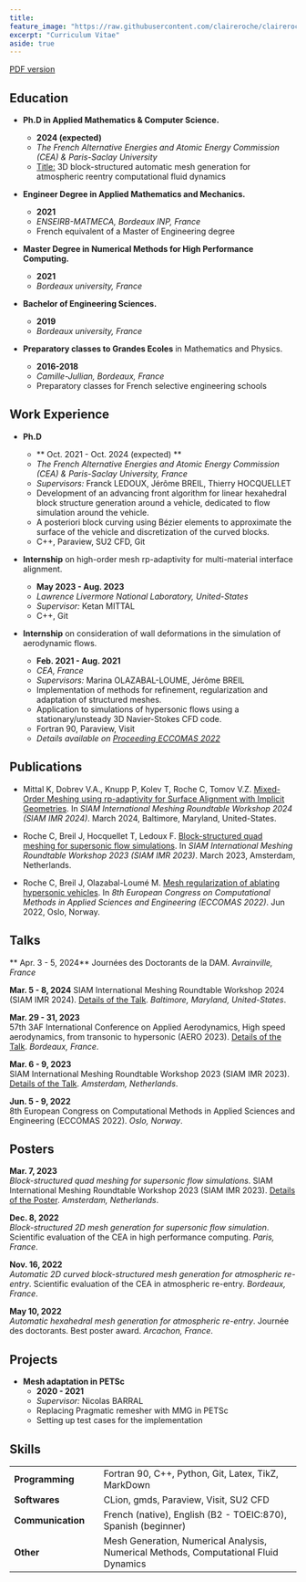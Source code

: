 ```yaml
---
title: 
feature_image: "https://raw.githubusercontent.com/claireroche/claireroche.github.io/main/images/clover.png"
excerpt: "Curriculum Vitae"
aside: true
---
```


<center> </center>

[PDF version](https://raw.githubusercontent.com/claireroche/claireroche.github.io/7b5e3c58ff685c81888756da4780ad3d6fa45248/assets/ROCHE_Resume.pdf)

## Education

* **Ph.D in Applied Mathematics & Computer Science.** 
  * **2024 (expected)**
  * _The French Alternative Energies and Atomic Energy Commission (CEA) & Paris-Saclay University_  
  * <u>Title:</u> 3D block-structured automatic mesh generation for atmospheric reentry computational fluid dynamics
  

* **Engineer Degree in Applied Mathematics and Mechanics.**
  * **2021**  
  * _ENSEIRB-MATMECA, Bordeaux INP, France_  
  * French equivalent of a Master of Engineering degree


* **Master Degree in Numerical Methods for High Performance Computing.** 
  * **2021**  
  * _Bordeaux university, France_  


* **Bachelor of Engineering Sciences.** 
  * **2019**  
  * _Bordeaux university, France_  


* **Preparatory classes to Grandes Ecoles** in Mathematics and Physics.  
  * **2016-2018**  
  * _Camille-Jullian, Bordeaux, France_
  * Preparatory classes for French selective engineering schools

## Work Experience

* **Ph.D**
  * ** Oct. 2021 - Oct. 2024 (expected) **
  * _The French Alternative Energies and Atomic Energy Commission (CEA) & Paris-Saclay University, France_
  * _Supervisors:_ Franck LEDOUX, Jérôme BREIL, Thierry HOCQUELLET
  * Development of an advancing front algorithm for linear hexahedral block structure generation around a vehicle, dedicated to flow simulation around the vehicle.
  * A posteriori block curving using Bézier elements to approximate the surface of the vehicle and discretization of the curved blocks.
  * C++, Paraview, SU2 CFD, Git


* **Internship** on high-order mesh rp-adaptivity for multi-material interface alignment.
  * **May 2023 - Aug. 2023**
  * _Lawrence Livermore National Laboratory, United-States_
  * _Supervisor:_ Ketan MITTAL
  * C++, Git
  
  
* **Internship** on consideration of wall deformations in the simulation of aerodynamic flows.
  * **Feb. 2021 - Aug. 2021**
  * _CEA, France_
  * _Supervisors:_ Marina OLAZABAL-LOUME, Jérôme BREIL
  * Implementation of methods for refinement, regularization and adaptation of structured meshes. 
  * Application to simulations of hypersonic flows using a stationary/unsteady 3D Navier-Stokes CFD code.
  * Fortran 90, Paraview, Visit
  * _Details available on [Proceeding ECCOMAS 2022](https://claireroche.github.io/conference%20proceeding/2022/11/24/eccomas-proceeding/)_


## Publications

* Mittal K, Dobrev V.A., Knupp P, Kolev T, Roche C, Tomov V.Z. [Mixed-Order Meshing using rp-adaptivity for Surface Alignment with Implicit Geometries](https://claireroche.github.io/paper/2024/03/07/paper-imr/). In _SIAM International Meshing Roundtable Workshop 2024 (SIAM IMR 2024)_. March 2024, Baltimore, Maryland, United-States. 

* Roche C, Breil J, Hocquellet T, Ledoux F. [Block-structured quad meshing for supersonic flow simulations](https://claireroche.github.io/paper/2023/03/08/paper-imr/). In _SIAM International Meshing Roundtable Workshop 2023 (SIAM IMR 2023)_. March 2023, Amsterdam, Netherlands.  


* Roche C, Breil J, Olazabal-Loumé M. [Mesh regularization of ablating hypersonic vehicles](https://claireroche.github.io/conference%20proceeding/2022/11/24/eccomas-proceeding/). In _8th European
  Congress on Computational Methods in Applied Sciences and Engineering (ECCOMAS 2022)_. Jun 2022,
  Oslo, Norway.

## Talks

** Apr. 3 - 5, 2024**
Journées des Doctorants de la DAM. _Avrainville, France_

**Mar. 5 - 8, 2024**
SIAM International Meshing Roundtable Workshop 2024 (SIAM IMR 2024). [Details of the Talk](https://claireroche.github.io/research%20note/talk/2024/03/07/research-note-imr/). _Baltimore, Maryland, United-States_.

**Mar. 29 - 31, 2023**   
57th 3AF International Conference on Applied Aerodynamics, High speed aerodynamics, from transonic to hypersonic (AERO 2023). [Details of the Talk](https://claireroche.github.io/talk/2023/03/29/talk-3af/). _Bordeaux, France_.

**Mar. 6 - 9, 2023**  
SIAM International Meshing Roundtable Workshop 2023 (SIAM IMR 2023). [Details of the Talk](https://claireroche.github.io/talk/2023/03/08/talk-imr/). _Amsterdam, Netherlands_.

**Jun. 5 - 9, 2022**  
8th European Congress on Computational Methods in Applied Sciences and Engineering (ECCOMAS 2022). _Oslo, Norway_.


## Posters

**Mar. 7, 2023**  
_Block-structured quad meshing for supersonic flow simulations_. SIAM International Meshing Roundtable Workshop 2023 (SIAM IMR 2023). [Details of the Poster](https://claireroche.github.io/poster/2023/03/07/poster-imr/). _Amsterdam, Netherlands_.

**Dec. 8, 2022**  
_Block-structured 2D mesh generation for supersonic flow simulation_. Scientific evaluation of the CEA in high performance computing. _Paris, France_.

**Nov. 16, 2022**  
_Automatic 2D curved block-structured mesh generation for atmospheric re-entry_. Scientific evaluation of the CEA in atmospheric re-entry. _Bordeaux, France_.

**May 10, 2022**  
_Automatic hexahedral mesh generation for atmospheric re-entry_. Journée des doctorants. Best
poster award. _Arcachon, France_.


## Projects

* **Mesh adaptation in PETSc**
  * **2020 - 2021**
  * _Supervisor:_ Nicolas BARRAL
  * Replacing Pragmatic remesher with MMG in PETSc
  * Setting up test cases for the implementation




## Skills

|                                  |                                                                                      |
|:------------------------------------------|:-------------------------------------------------------------------------------------|
| **Programming**                           | Fortran 90, C++, Python, Git, Latex, TikZ, MarkDown                                  |
| **Softwares**                             | CLion, gmds, Paraview, Visit, SU2 CFD                                                |
| **Communication**&nbsp;&nbsp;&nbsp;&nbsp; | French (native), English (B2 - TOEIC:870), Spanish (beginner)                        |
| **Other**                                 | Mesh Generation, Numerical Analysis, Numerical Methods, Computational Fluid Dynamics |
